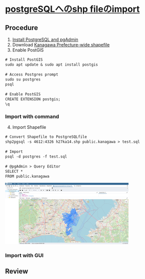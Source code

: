 # [postgreSQLへのshp fileのimport](https://avinton.com/academy/importing-shp-files-to-postgresql/)
## Procedure
1. [Install PostgreSQL and pgAdmin](../PostgreSQLSetup/note.md)
2. Download [Kanagawa Prefecture-wide shapefile](https://www.e-stat.go.jp/gis/statmap-search?page=1&type=2&aggregateUnitForBoundary=A&toukeiCode=00200521&toukeiYear=2015&serveyId=A002005212015&prefCode=14&coordsys=1&format=shape)
3. Enable PostGIS
```
# Install PostGIS
sudo apt update & sudo apt install postgis

# Access Postgres prompt
sudo su postgres
psql

# Enable PostGIS
CREATE EXTENSION postgis;
\q
```

### Import with command
4. Import Shapefile
```
# Convert Shapefile to PostgreSQLfile
shp2pgsql -s 4612:4326 h27ka14.shp public.kanagawa > test.sql

# Import
psql -d postgres -f test.sql

# @pgAdmin > Query Editor
SELECT *
FROM public.kanagawa
```
<img src="geometry_command.png" width="400">

### Import with GUI


## Review